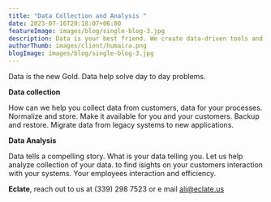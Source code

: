 ```yaml
---
title: "Data Collection and Analysis "
date: 2023-07-16T20:18:07+06:00
featureImage: images/blog/single-blog-3.jpg
description: Data is your best friend. We create data-driven tools and solution for your business.  
authorThumb: images/client/humaira.png
blogImage: images/blog/single-blog-3.jpg
---
```

Data is the new Gold. Data help solve day to day problems. 

**Data collection**

How can we help you collect data from customers, data for your processes. Normalize and store. Make it available for you and your customers. Backup and restore. Migrate data from legacy systems to new applications. 


**Data Analysis**

Data tells a compelling story. What is your data telling you. Let us help analyze collection of your data. to find isights on your customers interaction with your systems. Your employees interaction and efficiency. 

__Eclate__, reach out to us at (339) 298 7523 or e mail ali@eclate.us
